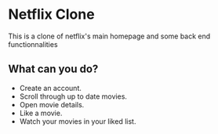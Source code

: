 # Netflix Clone

This is a clone of netflix's main homepage and some back end functionnalities

## What can you do?

- Create an account.
- Scroll through up to date movies.
- Open movie details.
- Like a movie.
- Watch your movies in your liked list.
